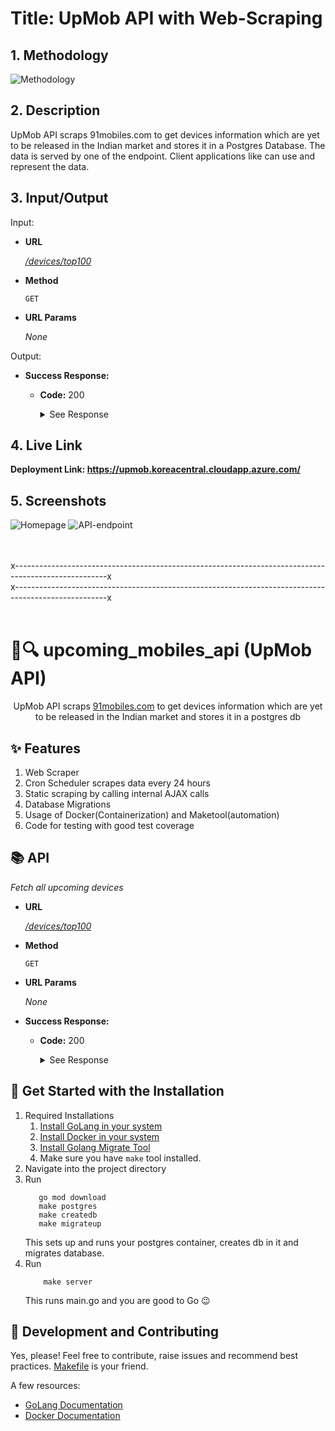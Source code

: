 # Title: UpMob API with Web-Scraping

## 1. Methodology
![Methodology](https://user-images.githubusercontent.com/56118625/208246136-ab264839-1f52-45c6-8207-5eb9a6d33784.png)

## 2. Description
UpMob API scraps 91mobiles.com to get devices information which are yet to be released in the Indian market and stores it in a Postgres Database. The data is served by one of the endpoint. Client applications like []() can use and represent the data.  

## 3. Input/Output
Input: 
* <b>URL</b>

  <a href="https://upmob.koreacentral.cloudapp.azure.com/devices/top100"><i>/devices/top100</i></a>

* <b>Method</b>
  
  `GET`
  
* <b>URL Params</b>

    <i>None</i>


Output: 
* <b>Success Response:</b>

  * <b>Code:</b> 200 <br /> 
    <details>
    <summary>See Response</summary>
    
    ``` 
    [
      {
            "device_name": "OnePlus 8T Pro",
            "last_updated": "Updated on: Jul 26, 2021",
            "expected": "August 7, 2021 (Unofficial)",
            "price": 57999,
            "img_url": "https://www.91-img.com/pictures/139350-v1-oneplus-8t-pro-mobile-phone-large-1.jpg?tr=q-60",
            "source_url": "https://www.91mobiles.com/oneplus-8t-pro-price-in-india",
            "spec_score": 0,
            "ram": {
                "String": "8 GB",
                "Valid": true
            },
            "processor": {
                "String": "Qualcomm Snapdragon 865 Plus",
                "Valid": true
            },
            "front_camera": {
                "String": "16 MP",
                "Valid": true
            },
            "rear_camera": {
                "String": "64 MP + 48 MP + 8 MP + 5 MP",
                "Valid": true
            },
            "battery": {
                "String": "4850 mAh",
                "Valid": true
            },
            "display": {
                "String": "6.78 inches",
                "Valid": true
            },
            "operating_system": {
                "String": "Android v10 (Q)",
                "Valid": true
            },
            "custom_ui": {
                "String": "Oxygen OS",
                "Valid": true
            },
            "chipset": {
                "String": "Qualcomm Snapdragon 865 Plus",
                "Valid": true
            },
            "cpu": {
                "String": "Octa core (3.09 GHz, Single core, Kryo 585 + 2.42 GHz, Tri core, Kryo 585 + 1.8 GHz, Quad core, Kryo 585)",
                "Valid": true
            },
            "architecture": {
                "String": "64 bit",
                "Valid": true
            },
            "graphics": {
                "String": "Adreno 650",
                "Valid": true
            },
            "display_type": {
                "String": "Fluid AMOLED",
                "Valid": true
            },
            "screen_size": {
                "String": "6.78 inches (17.22 cm)",
                "Valid": true
            },
            "resolution": {
                "String": "1440 x 3168 pixels",
                "Valid": true
            },
            "pixel_density": {
                "String": "513 ppi",
                "Valid": true
            },
            "touchscreen": {
                "String": "Yes, Capacitive Touchscreen, Multi-touch",
                "Valid": true
            },
            "internal_memory": {
                "String": "256 GB",
                "Valid": true
            },
            "expandable_memory": {
                "String": "No",
                "Valid": true
            },
            "m_camera_setup": {
                "String": "Quad",
                "Valid": true
            },
            "m_resolution": {
                "String": "64 MP Primary Camera48 MP, Wide Angle, Ultra-Wide Angle Camera8 MP Telephoto Camera5 MP Camera",
                "Valid": true
            },
            "m_autofocus": {
                "String": "Yes, Phase Detection autofocus",
                "Valid": true
            },
            "m_ois": {
                "String": "Yes",
                "Valid": true
            },
            "m_sensors": {
                "String": "",
                "Valid": false
            },
            "m_flash": {
                "String": "Yes, LED Flash",
                "Valid": true
            },
            "m_image_resolution": {
                "String": "",
                "Valid": false
            },
            "m_settings": {
                "String": "Exposure compensation, ISO control",
                "Valid": true
            },
            "m_shooting_modes": {
                "String": "Continuos ShootingHigh Dynamic Range mode (HDR)",
                "Valid": true
            },
            "m_camera_features": {
                "String": "Digital ZoomAuto FlashFace detectionTouch to focus",
                "Valid": true
            },
            "m_video_recording": {
                "String": "",
                "Valid": false
            },
            "s_camera_setup": {
                "String": "Single",
                "Valid": true
            },
            "s_resolution": {
                "String": "16 MP Primary Camera",
                "Valid": true
            },
            "s_video_recording": {
                "String": "",
                "Valid": false
            },
            "capacity": {
                "String": "4850 mAh",
                "Valid": true
            },
            "removable_battery": {
                "String": "No",
                "Valid": true
            },
            "wireless_charging": {
                "String": "",
                "Valid": false
            },
            "quick_charging": {
                "String": "Yes, Fast",
                "Valid": true
            },
            "usb": {
                "String": "Yes",
                "Valid": true
            },
            "sim_slots": {
                "String": "Dual SIM, GSM+GSM",
                "Valid": true
            },
            "network_support": {
                "String": "5G supported by device (network not rolled-out in India), 4G (supports Indian bands), 3G, 2G",
                "Valid": true
            },
            "fingerprint_sensor": {
                "String": "Yes",
                "Valid": true
            },
            "other_sensors": {
                "String": "Light sensor, Proximity sensor, Accelerometer, Compass, Gyroscope",
                "Valid": true
            },
            "scrape_timestamp": "2021-07-25T21:33:31.655995Z"
        }, ... ]
      ```
    </details>

## 4. Live Link
**Deployment Link: https://upmob.koreacentral.cloudapp.azure.com/**

## 5. Screenshots
![Homepage](https://user-images.githubusercontent.com/56118625/208246174-cf7c6738-4e48-4fbf-96f6-d21be183526b.png)
![API-endpoint](https://user-images.githubusercontent.com/56118625/208246176-fa505d33-d527-478e-86bc-8bfe35ce4469.png)


<br>
<br>
x-----------------------------------------------------------------------------------------------------x
<br>
x-----------------------------------------------------------------------------------------------------x
<br>
<br>


# 📱🔍 upcoming_mobiles_api (UpMob API)
<p align="center">UpMob API scraps <a href="https://www.91mobiles.com/upcoming-mobiles-in-india">91mobiles.com</a> to get devices information which are yet to be released in the Indian market and stores it in a postgres db<p>

## ✨ Features
1. Web Scraper 
2. Cron Scheduler scrapes data every 24 hours
3. Static scraping by calling internal AJAX calls
4. Database Migrations
5. Usage of Docker(Containerization) and Maketool(automation)
6. Code for testing with good test coverage

## 📚 API
  <i>Fetch all upcoming devices</i> 

* <b>URL</b>

  <a href="https://upmob.koreacentral.cloudapp.azure.com/devices/top100"><i>/devices/top100</i></a>

* <b>Method</b>
  
  `GET`
  
* <b>URL Params</b>

    <i>None</i>

* <b>Success Response:</b>

  * <b>Code:</b> 200 <br /> 
    <details>
    <summary>See Response</summary>
    
    ``` 
    [
      {
            "device_name": "OnePlus 8T Pro",
            "last_updated": "Updated on: Jul 26, 2021",
            "expected": "August 7, 2021 (Unofficial)",
            "price": 57999,
            "img_url": "https://www.91-img.com/pictures/139350-v1-oneplus-8t-pro-mobile-phone-large-1.jpg?tr=q-60",
            "source_url": "https://www.91mobiles.com/oneplus-8t-pro-price-in-india",
            "spec_score": 0,
            "ram": {
                "String": "8 GB",
                "Valid": true
            },
            "processor": {
                "String": "Qualcomm Snapdragon 865 Plus",
                "Valid": true
            },
            "front_camera": {
                "String": "16 MP",
                "Valid": true
            },
            "rear_camera": {
                "String": "64 MP + 48 MP + 8 MP + 5 MP",
                "Valid": true
            },
            "battery": {
                "String": "4850 mAh",
                "Valid": true
            },
            "display": {
                "String": "6.78 inches",
                "Valid": true
            },
            "operating_system": {
                "String": "Android v10 (Q)",
                "Valid": true
            },
            "custom_ui": {
                "String": "Oxygen OS",
                "Valid": true
            },
            "chipset": {
                "String": "Qualcomm Snapdragon 865 Plus",
                "Valid": true
            },
            "cpu": {
                "String": "Octa core (3.09 GHz, Single core, Kryo 585 + 2.42 GHz, Tri core, Kryo 585 + 1.8 GHz, Quad core, Kryo 585)",
                "Valid": true
            },
            "architecture": {
                "String": "64 bit",
                "Valid": true
            },
            "graphics": {
                "String": "Adreno 650",
                "Valid": true
            },
            "display_type": {
                "String": "Fluid AMOLED",
                "Valid": true
            },
            "screen_size": {
                "String": "6.78 inches (17.22 cm)",
                "Valid": true
            },
            "resolution": {
                "String": "1440 x 3168 pixels",
                "Valid": true
            },
            "pixel_density": {
                "String": "513 ppi",
                "Valid": true
            },
            "touchscreen": {
                "String": "Yes, Capacitive Touchscreen, Multi-touch",
                "Valid": true
            },
            "internal_memory": {
                "String": "256 GB",
                "Valid": true
            },
            "expandable_memory": {
                "String": "No",
                "Valid": true
            },
            "m_camera_setup": {
                "String": "Quad",
                "Valid": true
            },
            "m_resolution": {
                "String": "64 MP Primary Camera48 MP, Wide Angle, Ultra-Wide Angle Camera8 MP Telephoto Camera5 MP Camera",
                "Valid": true
            },
            "m_autofocus": {
                "String": "Yes, Phase Detection autofocus",
                "Valid": true
            },
            "m_ois": {
                "String": "Yes",
                "Valid": true
            },
            "m_sensors": {
                "String": "",
                "Valid": false
            },
            "m_flash": {
                "String": "Yes, LED Flash",
                "Valid": true
            },
            "m_image_resolution": {
                "String": "",
                "Valid": false
            },
            "m_settings": {
                "String": "Exposure compensation, ISO control",
                "Valid": true
            },
            "m_shooting_modes": {
                "String": "Continuos ShootingHigh Dynamic Range mode (HDR)",
                "Valid": true
            },
            "m_camera_features": {
                "String": "Digital ZoomAuto FlashFace detectionTouch to focus",
                "Valid": true
            },
            "m_video_recording": {
                "String": "",
                "Valid": false
            },
            "s_camera_setup": {
                "String": "Single",
                "Valid": true
            },
            "s_resolution": {
                "String": "16 MP Primary Camera",
                "Valid": true
            },
            "s_video_recording": {
                "String": "",
                "Valid": false
            },
            "capacity": {
                "String": "4850 mAh",
                "Valid": true
            },
            "removable_battery": {
                "String": "No",
                "Valid": true
            },
            "wireless_charging": {
                "String": "",
                "Valid": false
            },
            "quick_charging": {
                "String": "Yes, Fast",
                "Valid": true
            },
            "usb": {
                "String": "Yes",
                "Valid": true
            },
            "sim_slots": {
                "String": "Dual SIM, GSM+GSM",
                "Valid": true
            },
            "network_support": {
                "String": "5G supported by device (network not rolled-out in India), 4G (supports Indian bands), 3G, 2G",
                "Valid": true
            },
            "fingerprint_sensor": {
                "String": "Yes",
                "Valid": true
            },
            "other_sensors": {
                "String": "Light sensor, Proximity sensor, Accelerometer, Compass, Gyroscope",
                "Valid": true
            },
            "scrape_timestamp": "2021-07-25T21:33:31.655995Z"
        }, ... ]
      ```
    </details>

## 🚀 Get Started with the Installation 
1. Required Installations
    1. <a href="https://golang.org/doc/install">Install GoLang in your system</a>
    2. <a href="https://docs.docker.com/engine/install/">Install Docker in your system</a>
    3. <a href="https://github.com/golang-migrate/migrate/tree/master/cmd/migrate">Install Golang Migrate Tool</a> 
    4. Make sure you have ```make``` tool installed.
2. Navigate into the project directory
3. Run
    ```shell
       go mod download
       make postgres
       make createdb
       make migrateup 
    ```
    This sets up and runs your postgres container, creates db in it and migrates database. 
4. Run
    ```shell
        make server
    ```
    This runs main.go and you are good to Go 😉


## 💜 Development and Contributing
Yes, please! Feel free to contribute, raise issues and recommend best practices.
<a href="https://github.com/jayantkatia/upcoming_mobiles_api/blob/main/Makefile"> Makefile</a> is your friend.

A few resources:
- [GoLang Documentation](https://golang.org/doc/)
- [Docker Documentation](https://docs.docker.com/get-started/overview/)
